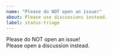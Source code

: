 ```yaml
---
name: "Please do NOT open an issue!"
about: Please use discussions instead.
label: status-triage
---  
```

  
Please do NOT open an issue!  
Please open a discussion instead.  
  
